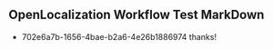 ## OpenLocalization Workflow Test MarkDown
* 702e6a7b-1656-4bae-b2a6-4e26b1886974 thanks!

<!--HONumber=Jul16_HO3-->


